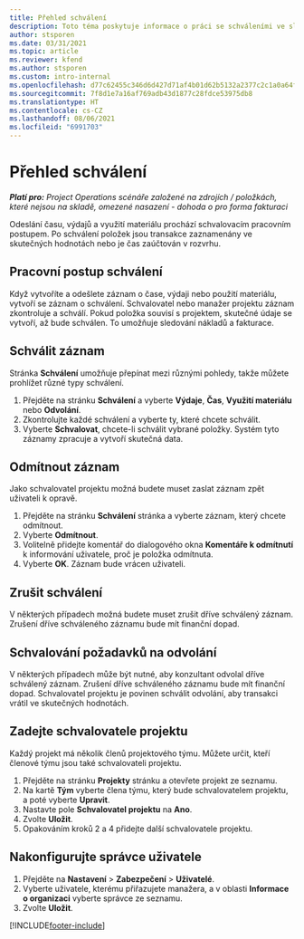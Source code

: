 ```yaml
---
title: Přehled schválení
description: Toto téma poskytuje informace o práci se schváleními ve službě Project Operations.
author: stsporen
ms.date: 03/31/2021
ms.topic: article
ms.reviewer: kfend
ms.author: stsporen
ms.custom: intro-internal
ms.openlocfilehash: d77c62455c346d6d427d71af4b01d62b5132a2377c2c1a0a64f56fb313219c46
ms.sourcegitcommit: 7f8d1e7a16af769adb43d1877c28fdce53975db8
ms.translationtype: HT
ms.contentlocale: cs-CZ
ms.lasthandoff: 08/06/2021
ms.locfileid: "6991703"
---
```

# <a name="approvals-overview"></a>Přehled schválení

_**Platí pro:** Project Operations scénáře založené na zdrojích / položkách, které nejsou na skladě, omezené nasazení - dohoda o pro forma fakturaci_

Odeslání času, výdajů a využití materiálu prochází schvalovacím pracovním postupem. Po schválení položek jsou transakce zaznamenány ve skutečných hodnotách nebo je čas zaúčtován v rozvrhu.

## <a name="approvals-workflow"></a>Pracovní postup schválení
Když vytvoříte a odešlete záznam o čase, výdaji nebo použití materiálu, vytvoří se záznam o schválení. Schvalovatel nebo manažer projektu záznam zkontroluje a schválí. Pokud položka souvisí s projektem, skutečné údaje se vytvoří, až bude schválen. To umožňuje sledování nákladů a fakturace.

## <a name="approve-an-entry"></a>Schválit záznam
Stránka **Schválení** umožňuje přepínat mezi různými pohledy, takže můžete prohlížet různé typy schválení.
  
1. Přejděte na stránku **Schválení** a vyberte **Výdaje**, **Čas**, **Využití materiálu** nebo **Odvolání**.
2. Zkontrolujte každé schválení a vyberte ty, které chcete schválit.
3. Vyberte **Schvalovat**, chcete-li schválit vybrané položky.
Systém tyto záznamy zpracuje a vytvoří skutečná data.

## <a name="reject-an-entry"></a>Odmítnout záznam
Jako schvalovatel projektu možná budete muset zaslat záznam zpět uživateli k opravě.
  
1. Přejděte na stránku **Schválení** stránka a vyberte záznam, který chcete odmítnout. 
2. Vyberte **Odmítnout**.
3. Volitelně přidejte komentář do dialogového okna **Komentáře k odmítnutí** k informování uživatele, proč je položka odmítnuta.
4. Vyberte **OK**. Záznam bude vrácen uživateli.
  
## <a name="cancel-approval"></a>Zrušit schválení
V některých případech možná budete muset zrušit dříve schválený záznam. Zrušení dříve schváleného záznamu bude mít finanční dopad. 

## <a name="approving-recall-requests"></a>Schvalování požadavků na odvolání
V některých případech může být nutné, aby konzultant odvolal dříve schválený záznam. Zrušení dříve schváleného záznamu bude mít finanční dopad. Schvalovatel projektu je povinen schválit odvolání, aby transakci vrátil ve skutečných hodnotách.

## <a name="specify-project-approvers"></a>Zadejte schvalovatele projektu
Každý projekt má několik členů projektového týmu. Můžete určit, kteří členové týmu jsou také schvalovateli projektu.

1. Přejděte na stránku **Projekty** stránku a otevřete projekt ze seznamu.
2. Na kartě **Tým** vyberte člena týmu, který bude schvalovatelem projektu, a poté vyberte **Upravit**.
3. Nastavte pole **Schvalovatel projektu** na **Ano**.
4. Zvolte **Uložit**.
5. Opakováním kroků 2 a 4 přidejte další schvalovatele projektu.

## <a name="configure-the-users-manager"></a>Nakonfigurujte správce uživatele

1. Přejděte na **Nastavení** > **Zabezpečení** > **Uživatelé**.
2. Vyberte uživatele, kterému přiřazujete manažera, a v oblasti **Informace o organizaci** vyberte správce ze seznamu. 
3. Zvolte **Uložit**.




[!INCLUDE[footer-include](../includes/footer-banner.md)]
